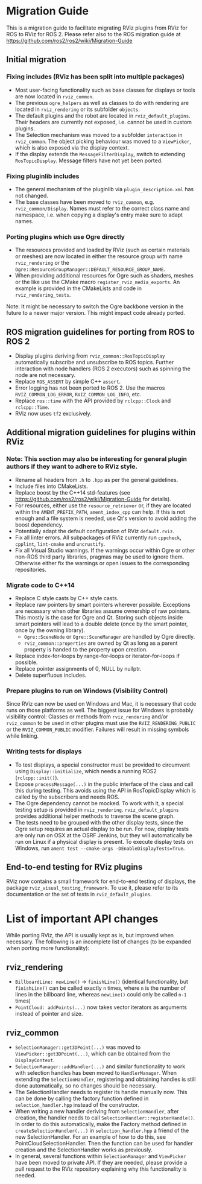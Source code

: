 # Migration Guide

This is a migration guide to facilitate migrating RViz plugins from RViz for ROS to RViz for ROS 2.
Please refer also to the ROS migration guide at https://github.com/ros2/ros2/wiki/Migration-Guide

## Initial migration

### Fixing includes (RViz has been split into multiple packages)

- Most user-facing functionality such as base classes for displays or tools are now located in `rviz_common`.
- The previous `ogre_helpers` as well as classes to do with rendering are located in `rviz_rendering` or its subfolder `objects`.
- The default plugins and the robot are located in `rviz_default_plugins`.
  Their headers are currently not exposed, i.e. cannot be used in custom plugins.
- The Selection mechanism was moved to a subfolder `interaction` in `rviz_common`.
  The object picking behaviour was moved to a `ViewPicker`, which is also exposed via the display context.
- If the display extends the `MessageFilterDisplay`, switch to extending `RosTopicDisplay`.
  Message filters have not yet been ported.

### Fixing pluginlib includes

- The general mechanism of the pluginlib via `plugin_description.xml` has not changed.
- The base classes have been moved to `rviz_common`, e.g. `rviz_common/Display`.
  Names must refer to the correct class name and namespace, i.e. when copying a display's entry make sure to adapt names.

### Porting plugins which use Ogre directly

- The resources provided and loaded by RViz (such as certain materials or meshes) are now located in either the resource group with name `rviz_rendering` or the `Ogre::ResourceGroupManager::DEFAULT_RESOURCE_GROUP_NAME`.
- When providing additional resources for Ogre such as shaders, meshes or the like use the CMake macro `register_rviz_media_exports`.
  An example is provided in the CMakeLists and code in `rviz_rendering_tests`.

Note: It might be necessary to switch the Ogre backbone version in the future to a newer major version.
This might impact code already ported.

## ROS migration guidelines for porting from ROS to ROS 2

- Display plugins deriving from `rviz_common::RosTopicDisplay` automatically subscribe and unsubscribe to ROS topics.
  Further interaction with node handlers (ROS 2 executors) such as spinning the node are not necessary.
- Replace `ROS_ASSERT` by simple C++ `assert`.
- Error logging has not been ported to ROS 2.
  Use the macros `RVIZ_COMMON_LOG_ERROR`, `RVIZ_COMMON_LOG_INFO`, etc.
- Replace `ros::time` with the API provided by `rclcpp::Clock` and `rclcpp::Time`.
- RViz now uses `tf2` exclusively.

## Additional migration guidelines for plugins within RViz

### Note: This section may also be interesting for general plugin authors if they want to adhere to RViz style.

- Rename all headers from `.h` to `.hpp` as per the general guidelines.
- Include files into CMakeLists.
- Replace boost by the C++14 std-features (see https://github.com/ros2/ros2/wiki/Migration-Guide for details).
- For resources, either use the `resource_retriever` or, if they are located within the `AMENT_PREFIX_PATH`, `ament_index_cpp` can help.
  If this is not enough and a file system is needed, use Qt's version to avoid adding the boost dependency.
- Potentially adapt the default configuration of RViz `default.rviz`.
- Fix all linter errors. All subpackages of RViz currently run `cppcheck`, `cpplint`, `lint-cmake` and `uncrustify`.
- Fix all Visual Studio warnings.
  If the warnings occur within Ogre or other non-ROS third party libraries, pragmas may be used to ignore them.
  Otherwise either fix the warnings or open issues to the corresponding repositories.

### Migrate code to C++14

- Replace C style casts by C++ style casts.
- Replace raw pointers by smart pointers wherever possible.
  Exceptions are necessary when other libraries assume ownership of raw pointers.
  This mostly is the case for Ogre and Qt. Storing such objects inside smart pointers will lead to a double delete (once by the smart pointer, once by the owning library).
    - `Ogre::SceneNode` or `Ogre::SceneManager` are handled by Ogre directly.
    - `rviz_common::properties` are owned by Qt as long as a parent property is handed to the property upon creation.
- Replace index-for-loops by range-for-loops or iterator-for-loops if possible.
- Replace pointer assignments of 0, NULL by nullptr.
- Delete superfluous includes.

### Prepare plugins to run on Windows (Visibility Control)

Since RViz can now be used on Windows and Mac, it is necessary that code runs on those platforms as well.
The biggest issue for Windows is probably visibility control:
Classes or methods from `rviz_rendering` and/or `rviz_common` to be used in other plugins must use the `RVIZ_RENDERING_PUBLIC` or the `RVIZ_COMMON_PUBLIC` modifier.
Failures will result in missing symbols while linking.

### Writing tests for displays

- To test displays, a special constructor must be provided to circumvent using `Display::initialize`, which needs a running ROS2 (`rclcpp::init()`).
- Expose `processMessage(...)` in the public interface of the class and call this during testing.
  This avoids using the API in RosTopicDisplay which is called by the subscribers and needs ROS.
- The Ogre dependency cannot be mocked.
  To work with it, a special testing setup is provided in `rviz_rendering`.
  `rviz_default_plugins` provides additional helper methods to traverse the scene graph.
- The tests need to be grouped with the other display tests, since the Ogre setup requires an actual display to be run.
  For now, display tests are only run on OSX at the OSRF Jenkins, but they will automatically be run on Linux if a physical display is present.
  To execute display tests on Windows, run `ament test --cmake-args -DEnableDisplayTests=True`.

## End-to-end testing for RViz plugins

RViz now contains a small framework for end-to-end testing of displays, the package `rviz_visual_testing_framework`.
To use it, please refer to its documentation or the set of tests in `rviz_default_plugins`.

# List of important API changes

While porting RViz, the API is usually kept as is, but improved when necessary.
The following is an incomplete list of changes (to be expanded when porting more functionality):

## rviz_rendering

- `BillboardLine: newLine()` → `finishLine()` (identical functionality, but `finishLine()` can be called exactly `n` times, where `n` is the number of lines in the billboard line, whereas `newLine()` could only be called `n-1` times)
- `PointCloud: addPoints(...)` now takes vector iterators as arguments instead of pointer and size.

## rviz_common

- `SelectionManager::get3DPoint(...)` was moved to `ViewPicker::get3DPoint(...)`, which can be obtained from the `DisplayContext`.
- `SelectionManager::addHandler(...)` and similar functionality to work with selection handles has been moved to `HandlerManager`.
  When extending the `SelectionHandler`, registering and obtaining handles is still done automatically, so no changes should be necessary.
- The SelectionHandler needs to register its handle manually now. This can be done by calling the factory function defined in `selection_handler.hpp` instead of the constructor.
- When writing a new handler deriving from `SelectionHandler`, after creation, the handler needs to call `SelectionHandler::registerHandle()`.
In order to do this automatically, make the Factory method defined in `createSelectionHandler(...)` in `selection_handler.hpp` a friend of the new SelectionHandler.
For an example of how to do this, see PointCloudSelectionHandler.
Then the function can be used for handler creation and the SelectionHandler works as previously.
- In general, several functions within `SelectionManager` and `ViewPicker` have been moved to private API.
  If they are needed, please provide a pull request to the RViz repository explaining why this functionality is needed.
